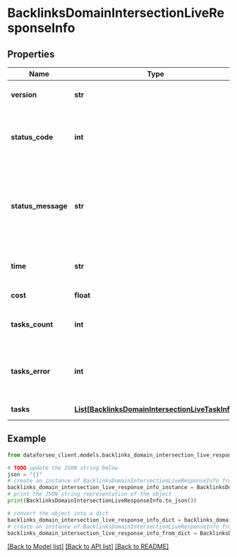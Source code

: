 # BacklinksDomainIntersectionLiveResponseInfo


## Properties

Name | Type | Description | Notes
------------ | ------------- | ------------- | -------------
**version** | **str** | the current version of the API | [optional] 
**status_code** | **int** | general status code you can find the full list of the response codes here | [optional] 
**status_message** | **str** | general informational message you can find the full list of general informational messages here | [optional] 
**time** | **str** | total execution time, seconds | [optional] 
**cost** | **float** | total tasks cost, USD | [optional] 
**tasks_count** | **int** | the number of tasks in the tasks array | [optional] 
**tasks_error** | **int** | the number of tasks in the tasks array returned with an error | [optional] 
**tasks** | [**List[BacklinksDomainIntersectionLiveTaskInfo]**](BacklinksDomainIntersectionLiveTaskInfo.md) | array of tasks | [optional] 

## Example

```python
from dataforseo_client.models.backlinks_domain_intersection_live_response_info import BacklinksDomainIntersectionLiveResponseInfo

# TODO update the JSON string below
json = "{}"
# create an instance of BacklinksDomainIntersectionLiveResponseInfo from a JSON string
backlinks_domain_intersection_live_response_info_instance = BacklinksDomainIntersectionLiveResponseInfo.from_json(json)
# print the JSON string representation of the object
print(BacklinksDomainIntersectionLiveResponseInfo.to_json())

# convert the object into a dict
backlinks_domain_intersection_live_response_info_dict = backlinks_domain_intersection_live_response_info_instance.to_dict()
# create an instance of BacklinksDomainIntersectionLiveResponseInfo from a dict
backlinks_domain_intersection_live_response_info_from_dict = BacklinksDomainIntersectionLiveResponseInfo.from_dict(backlinks_domain_intersection_live_response_info_dict)
```
[[Back to Model list]](../README.md#documentation-for-models) [[Back to API list]](../README.md#documentation-for-api-endpoints) [[Back to README]](../README.md)


